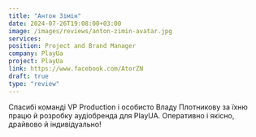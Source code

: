 ```yaml
---
title: "Антон Зімін"
date: 2024-07-26T19:08:00+03:00
image: /images/reviews/anton-zimin-avatar.jpg
services:
position: Project and Brand Manager
company: PlayUa
project: PlayUa
link: https://www.facebook.com/AtorZN
draft: true
type: "review"
---
```


Спасибі команді VP Production і особисто Владу Плотникову за їхню працю й розробку аудіобренда для PlayUA. Оперативно і якісно, драйвово й індивідуально!
